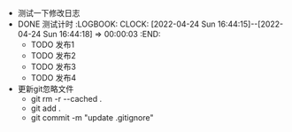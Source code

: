 - 测试一下修改日志
- DONE 测试计时
  :LOGBOOK:
  CLOCK: [2022-04-24 Sun 16:44:15]--[2022-04-24 Sun 16:44:18] =>  00:00:03
  :END:
	- TODO 发布1
	- TODO 发布2
	- TODO 发布3
	- TODO 发布4
- 更新git忽略文件
	- git rm -r --cached .
	- git add .
	- git commit -m "update .gitignore"